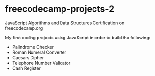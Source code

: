 # freecodecamp-projects-2

JavaScript Algorithms and Data Structures Certification on freecodecamp.org

My first coding projects using JavaScript in order to build the following:

- Palindrome Checker
- Roman Numeral Converter
- Caesars Cipher
- Telephone Number Validator
- Cash Register

